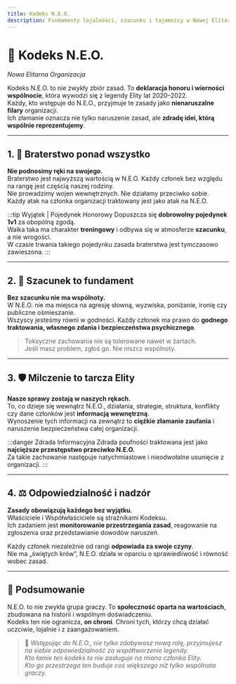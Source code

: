```yaml
---
title: Kodeks N.E.O.
description: Fundamenty lojalności, szacunku i tajemnicy w Nowej Elitarnej Organizacji.
---
```


# 📜 Kodeks N.E.O.  
*Nowa Elitarna Organizacja*

Kodeks N.E.O. to nie zwykły zbiór zasad. To **deklaracja honoru i wierności wspólnocie**, która wywodzi się z legendy Elity lat 2020–2022.  
Każdy, kto wstępuje do N.E.O., przyjmuje te zasady jako **nienaruszalne filary** organizacji.  
Ich złamanie oznacza nie tylko naruszenie zasad, ale **zdradę idei, którą wspólnie reprezentujemy**.

---

## 1. 🤝 Braterstwo ponad wszystko  

**Nie podnosimy ręki na swojego.**  
Braterstwo jest najwyższą wartością w N.E.O. Każdy członek bez względu na rangę jest częścią naszej rodziny.  
Nie prowadzimy wojen wewnętrznych. Nie działamy przeciwko sobie. Każdy atak na członka organizacji traktowany jest jako atak na N.E.O.

:::tip Wyjątek | Pojedynek Honorowy
Dopuszcza się **dobrowolny pojedynek 1v1** za obopólną zgodą.  
Walka taka ma charakter **treningowy** i odbywa się w atmosferze **szacunku**, a nie wrogości.  
W czasie trwania takiego pojedynku zasada braterstwa jest tymczasowo zawieszona.
:::

---

## 2. 🫡 Szacunek to fundament  

**Bez szacunku nie ma wspólnoty.**  
W N.E.O. nie ma miejsca na agresję słowną, wyzwiska, poniżanie, ironię czy publiczne ośmieszanie.  
Wszyscy jesteśmy równi w godności. Każdy członek ma prawo do **godnego traktowania, własnego zdania i bezpieczeństwa psychicznego**.

> Toksyczne zachowania nie są tolerowane nawet w żartach.  
> Jeśli masz problem, zgłoś go. Nie niszcz wspólnoty.

---

## 3. 🛡️ Milczenie to tarcza Elity  

**Nasze sprawy zostają w naszych rękach.**  
To, co dzieje się wewnątrz N.E.O., działania, strategie, struktura, konflikty czy dane członków jest **informacją wewnętrzną**.  
Wynoszenie tych informacji na zewnątrz to **ciężkie złamanie zaufania** i naruszenie bezpieczeństwa całej organizacji.

:::danger Zdrada Informacyjna
Zdrada poufności traktowana jest jako **najcięższe przestępstwo przeciwko N.E.O.**  
Za takie zachowanie następuje natychmiastowe i nieodwołalne usunięcie z organizacji.
:::

---

## 4. ⚖️ Odpowiedzialność i nadzór  

**Zasady obowiązują każdego bez wyjątku.**  
Właściciele i Współwłaściciele są strażnikami Kodeksu.  
Ich zadaniem jest **monitorowanie przestrzegania zasad**, reagowanie na zgłoszenia oraz przedstawianie dowodów naruszeń.  

Każdy członek niezależnie od rangi **odpowiada za swoje czyny**.  
Nie ma „świętych krów”, N.E.O. działa w oparciu o sprawiedliwość i równość wobec zasad.

---

## 📌 Podsumowanie  

N.E.O. to nie zwykła grupa graczy. To **społeczność oparta na wartościach**, zbudowana na historii i wspólnym doświadczeniu.  
Kodeks ten nie ogranicza, **on chroni**. Chroni tych, którzy chcą działać uczciwie, lojalnie i z zaangażowaniem.  

> 🧠 *Wstępując do N.E.O., nie tylko zdobywasz nową rolę, przyjmujesz na siebie odpowiedzialność za współtworzenie legendy.*  
> *Kto łamie ten kodeks to nie zasługuje na miano członka Elity.*  
> *Kto go przestrzega ten buduje coś większego niż tylko wspólnota graczy.*


